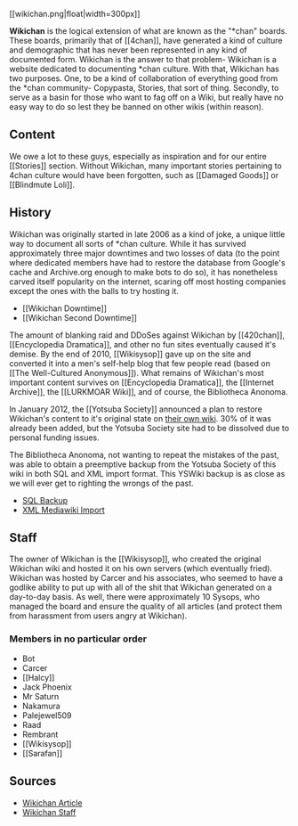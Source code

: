 [[wikichan.png|float|width=300px]]

**Wikichan** is the logical extension of what are known as the "*chan" boards. These boards, primarily that of [[4chan]], have generated a kind of culture and demographic that has never been represented in any kind of documented form. Wikichan is the answer to that problem- Wikichan is a website dedicated to documenting *chan culture. With that, Wikichan has two purposes. One, to be a kind of collaboration of everything good from the *chan community- Copypasta, Stories, that sort of thing. Secondly, to serve as a basin for those who want to fag off on a Wiki, but really have no easy way to do so lest they be banned on other wikis (within reason).

## Content

We owe a lot to these guys, especially as inspiration and for our entire [[Stories]] section. Without Wikichan, many important stories pertaining to 4chan culture would have been forgotten, such as [[Damaged Goods]] or [[Blindmute Loli]].

## History

Wikichan was originally started in late 2006 as a kind of joke, a unique little way to document all sorts of *chan culture. While it has survived approximately three major downtimes and two losses of data (to the point where dedicated members have had to restore the database from Google's cache and Archive.org enough to make bots to do so), it has nonetheless carved itself popularity on the internet, scaring off most hosting companies except the ones with the balls to try hosting it.

* [[Wikichan Downtime]]
* [[Wikichan Second Downtime]]

The amount of blanking raid and DDoSes against Wikichan by [[420chan]], [[Encyclopedia Dramatica]], and other no fun sites eventually caused it's demise. By the end of 2010,  [[Wikisysop]] gave up on the site and converted it into a men's self-help blog that few people read (based on [[The Well-Cultured Anonymous]]). What remains of Wikichan's most important content survives on [[Encyclopedia Dramatica]], the [[Internet Archive]], the [[LURKMOAR Wiki]], and of course, the Bibliotheca Anonoma.

In January 2012, the [[Yotsuba Society]] announced a plan to restore Wikichan's content to it's original state on [their own wiki](http://www.yswiki.org/wiki/). 30% of it was already been added, but the Yotsuba Society site had to be dissolved due to personal funding issues.

The Bibliotheca Anonoma, not wanting to repeat the mistakes of the past, was able to obtain a preemptive backup from the Yotsuba Society of this wiki in both SQL and XML import format. This YSWiki backup is as close as we will ever get to righting the wrongs of the past.

* [SQL Backup](https://drive.google.com/file/d/0B7WYx7u6HJh_c1Q1Z0dLcjNqMk0/edit?usp=sharing)
* [XML Mediawiki Import](https://drive.google.com/file/d/0B7WYx7u6HJh_dURRVWRhTXRoSWc/edit?usp=sharing)

## Staff

The owner of Wikichan is the [[Wikisysop]], who created the original Wikichan wiki and hosted it on his own servers (which eventually fried). Wikichan was hosted by Carcer and his associates, who seemed to have a godlike ability to put up with all of the shit that Wikichan generated on a day-to-day basis. As well, there were approximately 10 Sysops, who managed the board and ensure the quality of all articles (and protect them from harassment from users angry at Wikichan).

### Members in no particular order

* Bot
* Carcer
* [[Halcy]]
* Jack Phoenix
* Mr Saturn
* Nakamura
* Palejewel509
* Raad
* Rembrant
* [[Wikisysop]]
* [[Sarafan]]

## Sources

* [Wikichan Article](http://web.archive.org/web/20080220064533/http://wikichan.org/index.php/Wikichan)
* [Wikichan Staff](http://web.archive.org/web/20080302122350/http://wikichan.org/index.php/Category:Wikichan_Staff)
